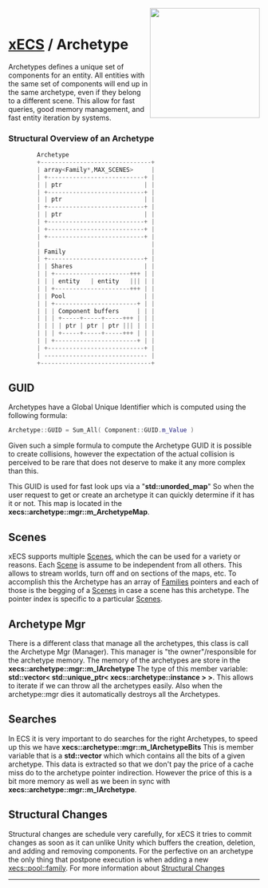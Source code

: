 <img src="https://i.imgur.com/TyjrCTS.jpg" align="right" width="220px" /><br>
# [xECS](xecs.md) / Archetype

Archetypes defines a unique set of components for an entity. All entities with the same set of components will end up in the same archetype, even if they belong to a different scene. This allow for fast queries, good memory management, and fast entity iteration by systems. 

### Structural Overview of an Archetype
~~~cpp
        Archetype                        
        +-------------------------------+
        | array<Family*,MAX_SCENES>     |
        | +---------------------------+ |
        | | ptr                       | |
        | +---------------------------+ |
        | | ptr                       | |
        | +---------------------------+ |
        | | ptr                       | |
        | +---------------------------+ |
        | +---------------------------+ |
        | +---------------------------+ |
        |                               |
        | Family                        |
        | +---------------------------+ |
        | | Shares                    | |
        | | +---------------------+++ | |
        | | | entity   | entity   ||| | |
        | | +---------------------+++ | |
        | | Pool                      | |
        | | +-----------------------+ | |
        | | | Component buffers     | | |
        | | | +-----+-----+-----+++ | | |
        | | | | ptr | ptr | ptr ||| | | |
        | | | +-----+-----+-----+++ | | |
        | | +-----------------------+ | |
        | +---------------------------+ |
        | ----------------------------- |
        +-------------------------------+
~~~

## GUID

Archetypes have a Global Unique Identifier which is computed using the following formula:

~~~c++
Archetype::GUID = Sum_All( Component::GUID.m_Value )
~~~

Given such a simple formula to compute the Archetype GUID it is possible to create collisions, however the expectation of the actual collision is perceived to be rare that does not deserve to make it any more complex than this.

This GUID is used for fast look ups via a "**std::unorded_map**" So when the user request to get or create an archetype it can quickly determine if it has it or not. This map is located in the **xecs::archetype::mgr::m_ArchetypeMap**.

## Scenes

xECS supports multiple [Scenes](xecs_scene.md), which the can be used for a variety or reasons. Each [Scene](xecs_scene.md) is assume to be independent from all others. This allows to stream worlds, turn off and on sections of the maps, etc. To accomplish this the Archetype has an array of [Families](xecs_component_types_share.md) pointers and each of those is the begging of a [Scenes](xecs_scene.md) in case a scene has this archetype. The pointer index is specific to a particular [Scenes](xecs_scene.md).

## Archetype Mgr

There is a different class that manage all the archetypes, this class is call the Archetype Mgr (Manager). This manager is "the owner"/responsible for the archetype memory. The memory of the archetypes are store in the **xecs::archetype::mgr::m_lArchetype** The type of this member variable: **std::vector< std::unique_ptr< xecs::archetype::instance > >**. This allows to iterate if we can throw all the archetypes easily. Also when the archetype::mgr dies it automatically destroys all the Archetypes. 

## Searches

In ECS it is very important to do searches for the right Archetypes, to speed up this we have **xecs::archetype::mgr::m_lArchetypeBits** This is member variable that is a **std::vector** which which contains all the bits of a given archetype. This data is extracted so that we don't pay the price of a cache miss do to the archetype pointer indirection. However the price of this is a bit more memory as well as we been in sync with **xecs::archetype::mgr::m_lArchetype**.

## Structural Changes

Structural changes are schedule very carefully, for xECS it tries to commit changes as soon as it can unlike Unity which buffers the creation, deletion, and adding and removing components. For the perfective on an archetype the only thing that postpone execution is when adding a new [xecs::pool::family](xecs_component_types_share.md). For more information about [Structural Changes](xecs_structural_changes.md)


---

